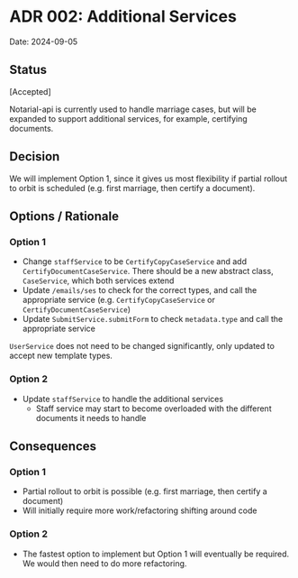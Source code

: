 # ADR 002: Additional Services
Date: 2024-09-05
## Status
[Accepted]

Notarial-api is currently used to handle marriage cases, but will be expanded to support additional services, 
for example, certifying documents. 

## Decision
We will implement Option 1, since it gives us most flexibility if partial rollout to orbit is scheduled (e.g. first marriage, then certify a document).

## Options / Rationale

### Option 1
- Change `staffService` to be `CertifyCopyCaseService` and add `CertifyDocumentCaseService`. There should be a new abstract class, `CaseService`, which both services extend
- Update `/emails/ses` to check for the correct types, and call the appropriate service (e.g. `CertifyCopyCaseService` or `CertifyDocumentCaseService`)
- Update `SubmitService.submitForm` to check `metadata.type` and call the appropriate service

`UserService` does not need to be changed significantly, only updated to accept new template types.

### Option 2
- Update `staffService` to handle the additional services
  - Staff service may start to become overloaded with the different documents it needs to handle


## Consequences

### Option 1
- Partial rollout to orbit is possible (e.g. first marriage, then certify a document)
- Will initially require more work/refactoring shifting around code

### Option 2
- The fastest option to implement but Option 1 will eventually be required. We would then need to do more refactoring. 
